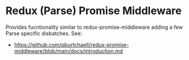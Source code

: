 # Redux (Parse) Promise Middleware

Provides fucntionality similar to redux-promise-middleware adding a few Parse specific disbatches. See:
 - https://github.com/pburtchaell/redux-promise-middleware/blob/main/docs/introduction.md



